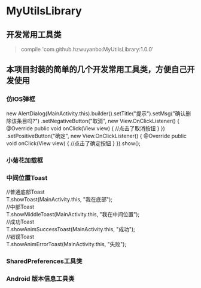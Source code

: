 # MyUtilsLibrary
## 开发常用工具类
>compile 'com.github.hzwuyanbo:MyUtilsLibrary:1.0.0'
## 本项目封装的简单的几个开发常用工具类，方便自己开发使用
### 仿IOS弹框
new AlertDialog(MainActivity.this).builder().setTitle("提示").setMsg("确认删除该条目吗?")
                    .setNegativeButton("取消", new View.OnClickListener() {
                        @Override
                        public void onClick(View view) {
                          //点击了取消按钮
                        }
                    })
                    .setPositiveButton("确定", new View.OnClickListener() {
                        @Override
                        public void onClick(View view) {
                            //点击了确定按钮
                        }
                    }).show();
### 小菊花加载框
### 中间位置Toast
 <div> //普通底部Toast</div>
 <div>  T.showToast(MainActivity.this, "我在底部");</div>
 <div>  //中部Toast</div>
 <div>  T.showMiddleToast(MainActivity.this, "我在中间位置");</div>
 <div>   //成功Toast</div>
 <div>   T.showAnimSuccessToast(MainActivity.this, "成功");</div>
 <div>   //错误Toast</div>
 <div>    T.showAnimErrorToast(MainActivity.this, "失败");</div>
 
### SharedPreferences工具类
### Android 版本信息工具类
